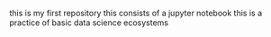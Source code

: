 this is my first repository 
this consists of a jupyter notebook
this is a practice of basic data science ecosystems
